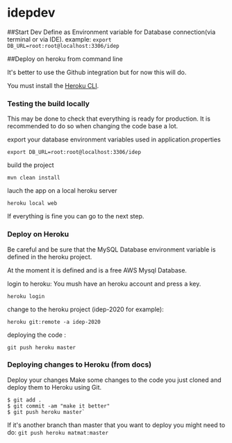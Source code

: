 # idepdev


##Start Dev
Define as Environment variable for Database connection(via terminal or via IDE).
example: 
``
export DB_URL=root:root@localhost:3306/idep
``


##Deploy on heroku from command line 

It's better to use the Github integration but for now this will do.

You must install the [Heroku CLI](https://devcenter.heroku.com/articles/heroku-cli). 
### Testing the build locally 

This may be done to check that everything is ready for production. It is recommended to do so when changing the code base a lot.

export your database environment variables used in application.properties

`export DB_URL=root:root@localhost:3306/idep`

build the project

`mvn clean install`

lauch the app on a local heroku server 

`heroku local web`

If everything is fine you can go to the next step.


### Deploy on Heroku

Be careful and be sure that the MySQL Database environment variable is defined in the heroku project.

At the moment it is defined and is a free AWS Mysql Database.

login to heroku: 
You mush have an heroku account and press a key.

`heroku login`

change to the heroku project (idep-2020 for example):

`heroku git:remote -a idep-2020` 

deploying the code : 

`git push heroku master`


### Deploying changes to Heroku (from docs)

Deploy your changes
Make some changes to the code you just cloned and deploy them to Heroku using Git.
```
$ git add .
$ git commit -am "make it better"
$ git push heroku master`
```


If it's another branch than master that you want to deploy you might need to do:
`git push heroku matmat:master`



